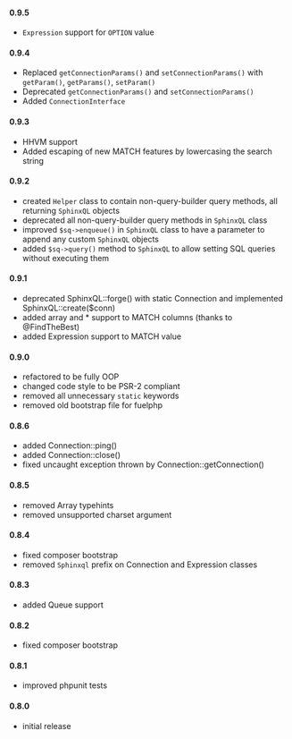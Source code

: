 #### 0.9.5
* `Expression` support for `OPTION` value

#### 0.9.4
* Replaced `getConnectionParams()` and `setConnectionParams()` with `getParam()`, `getParams()`, `setParam()`
* Deprecated `getConnectionParams()` and `setConnectionParams()`
* Added `ConnectionInterface`

#### 0.9.3

* HHVM support
* Added escaping of new MATCH features by lowercasing the search string

#### 0.9.2

* created `Helper` class to contain non-query-builder query methods, all returning `SphinxQL` objects
* deprecated all non-query-builder query methods in `SphinxQL` class
* improved `$sq->enqueue()` in `SphinxQL` class to have a parameter to append any custom `SphinxQL` objects
* added `$sq->query()` method to `SphinxQL` to allow setting SQL queries without executing them

#### 0.9.1

* deprecated SphinxQL::forge() with static Connection and implemented SphinxQL::create($conn)
* added array and * support to MATCH columns (thanks to @FindTheBest)
* added Expression support to MATCH value

#### 0.9.0

* refactored to be fully OOP
* changed code style to be PSR-2 compliant
* removed all unnecessary `static` keywords
* removed old bootstrap file for fuelphp

#### 0.8.6

* added Connection::ping()
* added Connection::close()
* fixed uncaught exception thrown by Connection::getConnection()

#### 0.8.5

* removed Array typehints
* removed unsupported charset argument

#### 0.8.4

* fixed composer bootstrap
* removed `Sphinxql` prefix on Connection and Expression classes

#### 0.8.3

* added Queue support

#### 0.8.2

* fixed composer bootstrap

#### 0.8.1

* improved phpunit tests

#### 0.8.0

* initial release
